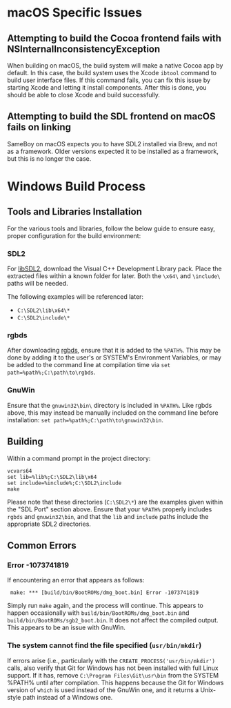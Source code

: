 # macOS Specific Issues
## Attempting to build the Cocoa frontend fails with NSInternalInconsistencyException

When building on macOS, the build system will make a native Cocoa app by default. In this case, the build system uses the Xcode `ibtool` command to build user interface files. If this command fails, you can fix this issue by starting Xcode and letting it install components. After this is done, you should be able to close Xcode and build successfully.

## Attempting to build the SDL frontend on macOS fails on linking

SameBoy on macOS expects you to have SDL2 installed via Brew, and not as a framework. Older versions expected it to be installed as a framework, but this is no longer the case.

# Windows Build Process

## Tools and Libraries Installation

For the various tools and libraries, follow the below guide to ensure easy, proper configuration for the build environment:

### SDL2

For [libSDL2](https://libsdl.org/download-2.0.php), download the Visual C++ Development Library pack. Place the extracted files within a known folder for later. Both the `\x64\` and `\include\` paths will be needed.  

The following examples will be referenced later: 

- `C:\SDL2\lib\x64\*`
- `C:\SDL2\include\*`

### rgbds

After downloading [rgbds](https://github.com/gbdev/rgbds/releases/), ensure that it is added to the `%PATH%`. This may be done by adding it to the user's or SYSTEM's Environment Variables, or may be added to the command line at compilation time via `set path=%path%;C:\path\to\rgbds`.  

### GnuWin

Ensure that the `gnuwin32\bin\` directory is included in `%PATH%`. Like rgbds above, this may instead be manually included on the command line before installation: `set path=%path%;C:\path\to\gnuwin32\bin`. 

## Building

Within a command prompt in the project directory:

```
vcvars64
set lib=%lib%;C:\SDL2\lib\x64
set include=%include%;C:\SDL2\include
make
```
Please note that these directories (`C:\SDL2\*`) are the examples given within the "SDL Port" section above. Ensure that your `%PATH%` properly includes `rgbds` and `gnuwin32\bin`, and that the `lib` and `include` paths include the appropriate SDL2 directories.

## Common Errors

### Error -1073741819

If encountering an error that appears as follows:

``` make: *** [build/bin/BootROMs/dmg_boot.bin] Error -1073741819```

Simply run `make` again, and the process will continue. This appears to happen occasionally with `build/bin/BootROMs/dmg_boot.bin` and `build/bin/BootROMs/sgb2_boot.bin`. It does not affect the compiled output. This appears to be an issue with GnuWin.

### The system cannot find the file specified (`usr/bin/mkdir`)

If errors arise (i.e., particularly with the `CREATE_PROCESS('usr/bin/mkdir')` calls, also verify that Git for Windows has not been installed with full Linux support. If it has, remove `C:\Program Files\Git\usr\bin` from the SYSTEM %PATH% until after compilation. This happens because the Git for Windows version of `which` is used instead of the GnuWin one, and it returns a Unix-style path instead of a Windows one.
